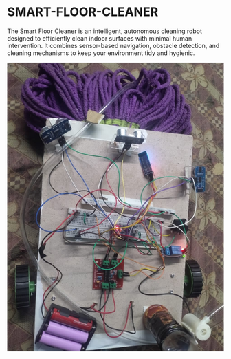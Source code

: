 # SMART-FLOOR-CLEANER
The Smart Floor Cleaner is an intelligent, autonomous cleaning robot designed to efficiently clean indoor surfaces with minimal human intervention. It combines sensor-based navigation, obstacle detection, and cleaning mechanisms to keep your environment tidy and hygienic.



![image](https://github.com/sanjay292546/SMART-FLOOR-CLEANER/blob/97c95c7fc52873911c48aed4321c5ee599022ed0/SMART%20FLOOR%20CLEANER.jpg)
